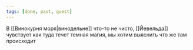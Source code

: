 ```yaml
---
tags: [done, past, quest]
---
```


В [[Винокурня моря|винодельне]] что-то не чисто, [[Йевельда]] чувствует как туда течет темная магия, мы хотим выяснить что же там происходит
